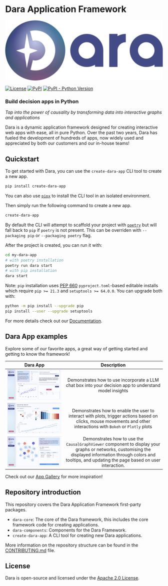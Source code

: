 # Dara Application Framework

<picture>
    <source srcset="./img/dara_dark.svg" media="(prefers-color-scheme: dark)">
    <img src="./img/dara_light.svg" alt="Dara Logo">
</picture>

[![License](https://img.shields.io/badge/License-Apache_2.0-blue.svg)](https://www.apache.org/licenses/LICENSE-2.0)
[![PyPI](https://img.shields.io/pypi/v/dara-core.svg?color=dark-green)](https://pypi.org/project/dara-core/)
[![PyPI - Python Version](https://img.shields.io/pypi/pyversions/dara-core.svg?color=dark-green)](https://pypi.org/project/dara-core/)

### Build decision apps in Python

_Tap into the power of causality by transforming data into interactive graphs and applications_

Dara is a dynamic application framework designed for creating interactive web apps with ease, all in pure Python. Over the past two years, Dara has fueled the development of hundreds of apps, now widely used and appreciated by both our customers and our in-house teams!

## Quickstart

To get started with Dara, you can use the `create-dara-app` CLI tool to create a new app.

```bash
pip install create-dara-app
```

You can also use [`pipx`](https://pypa.github.io/pipx/) to install the CLI tool in an isolated environment.

Then simply run the following command to create a new app.

```bash
create-dara-app
```

By default the CLI will attempt to scaffold your project with [`poetry`](https://python-poetry.org/) but will fall back to `pip` if `poetry` is not present. This can be overriden with `--packaging pip` or `--packaging poetry` flag.

After the project is created, you can run it with:

```bash
cd my-dara-app
# with poetry installation
poetry run dara start
# with pip installation
dara start
```

Note: `pip` installation uses [PEP 660](https://peps.python.org/pep-0660/) `pyproject.toml`-based editable installs which require `pip >= 21.3` and `setuptools >= 64.0.0`. You can upgrade both with:

```bash
python -m pip install --upgrade pip
pip install --user --upgrade setuptools
```

For more details check out our [Documentation](https://dara.causalens.com/docs/category/build-dara-apps).

## Dara App examples

Explore some of our favorite apps, a great way of getting started and getting to know the framework!

| Dara App                                            |                                                                                                    Description                                                                                                    |
| --------------------------------------------------- | :---------------------------------------------------------------------------------------------------------------------------------------------------------------------------------------------------------------: |
| ![Large Language Model](./img/llm.png)              |                                                      Demonstrates how to use incorporate a LLM chat box into your decision app to understand model insights                                                       |
| ![Plot Interactivity](./img/plot_interactivity.png) |                        Demonstrates how to enable the user to interact with plots, trigger actions based on clicks, mouse movements and other interactions with `Bokeh` or `Plotly` plots                         |
| ![Graph Editor](./img/graph_viewer.png)             | Demonstrates how to use the `CausalGraphViewer` component to display your graphs or networks, customising the displayed information through colors and tooltips, and updating the page based on user interaction. |

Check out our [App Gallery](https://dara.causalens.com/gallery) for more inspiration!

## Repository introduction

This repository covers the Dara Application Framework first-party packages.

- `dara-core`: The core of the Dara framework, this includes the core framework code for creating applications.
- `dara-components`: Components for the Dara Framework.
- `create-dara-app`: A CLI tool for creating new Dara applications.

More information on the repository structure can be found in the [CONTRIBUTING.md](./CONTRIBUTING.md) file.

## License

Dara is open-source and licensed under the [Apache 2.0 License](./LICENSE).
